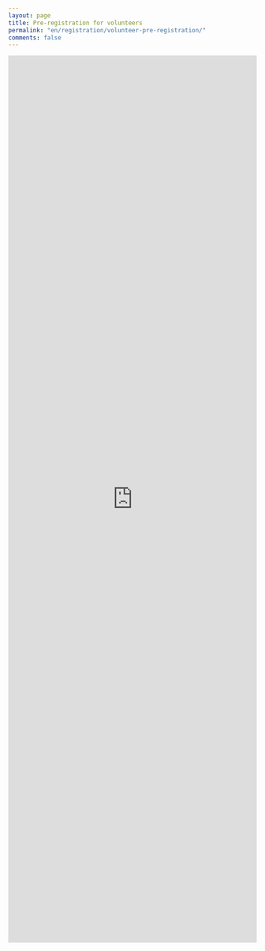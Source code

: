 ```yaml
---
layout: page
title: Pre-registration for volunteers
permalink: "en/registration/volunteer-pre-registration/"
comments: false
---
```


<iframe src="https://docs.google.com/forms/d/e/1FAIpQLSdYBwrntfurwnXc3Hpvei3mkIbdr1im9Wm34A93h0EPpXRzwA/viewform?embedded=true" width="100%" height="1800" frameborder="0" marginheight="0" marginwidth="0">Loading…</iframe>